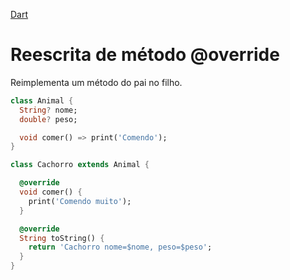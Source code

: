 [Dart](https://github.com/leofds/flutter-class/blob/master/dart/dart.md)

# Reescrita de método @override

Reimplementa um método do pai no filho.

```dart
class Animal {
  String? nome;
  double? peso;

  void comer() => print('Comendo');
}
```

```dart
class Cachorro extends Animal {

  @override
  void comer() {
    print('Comendo muito');
  }

  @override
  String toString() {
    return 'Cachorro nome=$nome, peso=$peso';
  }
}
```
